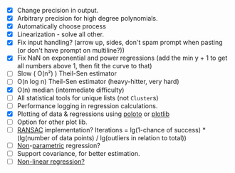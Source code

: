 -   [x] Change precision in output.
-   [x] Arbitrary precision for high degree polynomials.
-   [x] Automatically choose process
-   [x] Linearization - solve all other.
-   [x] Fix input handling? (arrow up, sides, don't spam prompt when pasting (or don't have prompt on multiline?))
-   [x] Fix NaN on exponential and power regressions (add the min y + 1 to get all numbers above 1, then fit the curve to that)
-   [ ] Slow ( O(n²) ) Theil-Sen estimator
-   [ ] O(n log n) Theil-Sen estimator (heavy-hitter, very hard)
-   [x] O(n) median (intermediate difficulty)
-   [ ] All statistical tools for unique lists (not `Cluster`s)
-   [ ] Performance logging in regression calculations.
-   [x] Plotting of data & regressions using [poloto](https://crates.io/crates/poloto) or [plotlib](https://crates.io/crates/plotlib)
-   [ ] Option for other plot lib.
-   [ ] [RANSAC](https://en.wikipedia.org/wiki/Random_sample_consensus) implementation? Iterations = lg(1-chance of success) * (lg(number of data points) / lg(outliers in relation to total))
-   [ ] [Non](https://en.wikipedia.org/wiki/K-nearest_neighbors_algorithm)-[parametric](https://en.wikipedia.org/wiki/Local_regression) regression? 
-   [ ] Support covariance, for better estimation.
-   [ ] [Non-linear regression?](https://en.wikipedia.org/wiki/Non-linear_least_squares)
